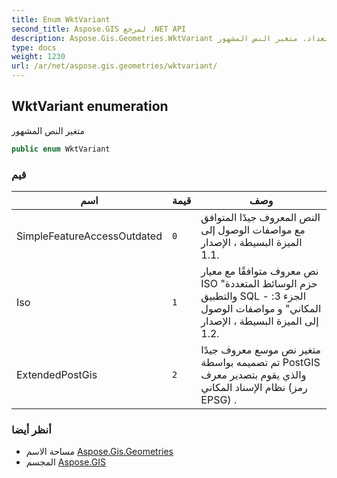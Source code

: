 ```yaml
---
title: Enum WktVariant
second_title: Aspose.GIS لمرجع .NET API
description: Aspose.Gis.Geometries.WktVariant تعداد. متغير النص المشهور
type: docs
weight: 1230
url: /ar/net/aspose.gis.geometries/wktvariant/
---
```

## WktVariant enumeration

متغير النص المشهور

```csharp
public enum WktVariant
```

### قيم

| اسم | قيمة | وصف |
| --- | --- | --- |
| SimpleFeatureAccessOutdated | `0` | النص المعروف جيدًا المتوافق مع مواصفات الوصول إلى الميزة البسيطة ، الإصدار 1.1. |
| Iso | `1` | نص معروف متوافقًا مع معيار ISO "حزم الوسائط المتعددة والتطبيق SQL - الجزء 3: المكاني" و مواصفات الوصول إلى الميزة البسيطة ، الإصدار 1.2. |
| ExtendedPostGis | `2` | متغير نص موسع معروف جيدًا تم تصميمه بواسطة PostGIS والذي يقوم بتصدير معرف نظام الإسناد المكاني (رمز EPSG) . |

### أنظر أيضا

* مساحة الاسم [Aspose.Gis.Geometries](../../aspose.gis.geometries/)
* المجسم [Aspose.GIS](../../)


